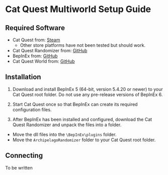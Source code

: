 # Cat Quest Multiworld Setup Guide

## Required Software

- Cat Quest from: [Steam](https://store.steampowered.com/app/593280/Cat_Quest/)
    - Other store platforms have not been tested but should work.
- Cat Quest Randomizer from: [GitHub](https://github.com/Nikkilites/CatQuest-Randomizer/releases)
- BepInEx from: [GitHub](https://github.com/BepInEx/BepInEx/releases)
- Cat Quest World from: [GitHub](https://github.com/Nikkilites/Archipelago-CatQuest/releases)

## Installation

1. Download and install BepInEx 5 (64-bit, version 5.4.20 or newer) to your Cat Quest root folder. Do not use any pre-release versions of BepInEx 6.

2. Start Cat Quest once so that BepInEx can create its required configuration files.

3. After BepInEx has been installed and configured, download the Cat Quest Randomizer and unpack the files into a folder. 

- Move the dll files into the `\BepInEx\plugins` folder.
- Move the `ArchipelagoRandomizer` folder to your Cat Quest root folder.

## Connecting

To be written
